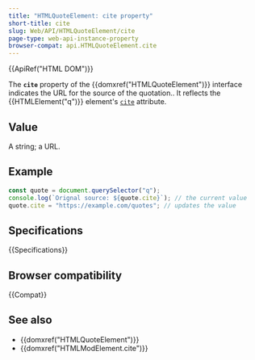 ```yaml
---
title: "HTMLQuoteElement: cite property"
short-title: cite
slug: Web/API/HTMLQuoteElement/cite
page-type: web-api-instance-property
browser-compat: api.HTMLQuoteElement.cite
---
```


{{ApiRef("HTML DOM")}}

The **`cite`** property of the {{domxref("HTMLQuoteElement")}} interface indicates the URL for the source of the quotation.. It reflects the {{HTMLElement("q")}} element's [`cite`](/en-US/docs/Web/HTML/Element/q#cite) attribute.

## Value

A string; a URL.

## Example

```js
const quote = document.querySelector("q");
console.log(`Orignal source: ${quote.cite}`); // the current value
quote.cite = "https://example.com/quotes"; // updates the value
```

## Specifications

{{Specifications}}

## Browser compatibility

{{Compat}}

## See also

- {{domxref("HTMLQuoteElement")}}
- {{domxref("HTMLModElement.cite")}}
